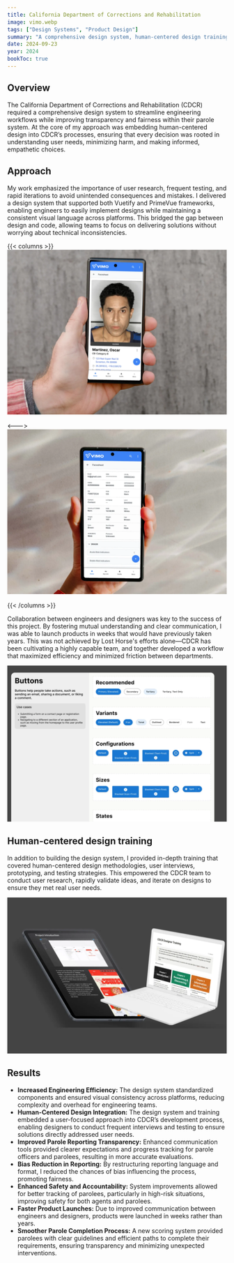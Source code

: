 ```yaml
---
title: California Department of Corrections and Rehabilitation
image: vimo.webp
tags: ["Design Systems", "Product Design"]
summary: "A comprehensive design system, human-centered design training, and more."
date: 2024-09-23
year: 2024
bookToc: true
---
```


## Overview 
The California Department of Corrections and Rehabilitation (CDCR) required a comprehensive design system to streamline engineering workflows while improving transparency and fairness within their parole system. At the core of my approach was embedding human-centered design into CDCR’s processes, ensuring that every decision was rooted in understanding user needs, minimizing harm, and making informed, empathetic choices.

## Approach
My work emphasized the importance of user research, frequent testing, and rapid iterations to avoid unintended consequences and mistakes. I delivered a design system that supported both Vuetify and PrimeVue frameworks, enabling engineers to easily implement designs while maintaining a consistent visual language across platforms. This bridged the gap between design and code, allowing teams to focus on delivering solutions without worrying about technical inconsistencies.

{{< columns >}}
![](vimo-01.webp)

<--->
![](vimo-02.webp)

{{< /columns >}}


Collaboration between engineers and designers was key to the success of this project. By fostering mutual understanding and clear communication, I was able to launch products in weeks that would have previously taken years. This was not achieved by Lost Horse's efforts alone—CDCR has been cultivating a highly capable team, and together developed a workflow that maximized efficiency and minimized friction between departments.

![Sample documentation from the design system.](design-system-00.webp)

## Human-centered design training
In addition to building the design system, I provided in-depth training that covered human-centered design methodologies, user interviews, prototyping, and testing strategies. This empowered the CDCR team to conduct user research, rapidly validate ideas, and iterate on designs to ensure they met real user needs.

![Some of the materials covered in the course.](training.webp)


## Results

- **Increased Engineering Efficiency:** The design system standardized components and ensured visual consistency across platforms, reducing complexity and overhead for engineering teams.
- **Human-Centered Design Integration:** The design system and training embedded a user-focused approach into CDCR’s development process, enabling designers to conduct frequent interviews and testing to ensure solutions directly addressed user needs.
- **Improved Parole Reporting Transparency:** Enhanced communication tools provided clearer expectations and progress tracking for parole officers and parolees, resulting in more accurate evaluations. 
- **Bias Reduction in Reporting:** By restructuring reporting language and format, I reduced the chances of bias influencing the process, promoting fairness.
- **Enhanced Safety and Accountability:** System improvements allowed for better tracking of parolees, particularly in high-risk situations, improving safety for both agents and parolees.
- **Faster Product Launches:** Due to improved communication between engineers and designers, products were launched in weeks rather than years. 
- **Smoother Parole Completion Process:** A new scoring system provided parolees with clear guidelines and efficient paths to complete their requirements, ensuring transparency and minimizing unexpected interventions.
